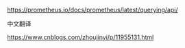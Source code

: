 https://prometheus.io/docs/prometheus/latest/querying/api/

中文翻译

https://www.cnblogs.com/zhoujinyi/p/11955131.html

